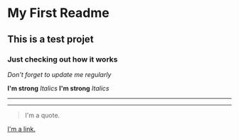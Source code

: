 # My First Readme #
## This is a test projet ##
### Just checking out how it works ###
_Don't forget to update me regularly_

**I'm strong**
*Italics*
__I'm strong__
_Italics_

---------
_________

> I'm a quote.

[I'm a link.](https://duckduckgo.com)




